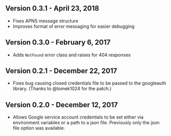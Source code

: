 ## Version 0.3.1 - April 23, 2018
* Fixes APNS message structure
* Improves format of error messaging for easier debugging

## Version 0.3.0 - February 6, 2017
* Adds `NotFound` error class and raises for 404 responses

## Version 0.2.1 - December 22, 2017
* Fixes bug causing closed credentials file to be passed to the googleauth library. (Thanks to
  @tomek1024 for the patch.)

## Version 0.2.0 - December 12, 2017

* Allows Google service account credentials to be set either via environment variables or a path to
  a json file. Previously only the json file option was available.
